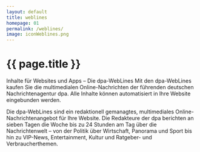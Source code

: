 ```yaml
---
layout: default
title: weblines
homepage: 01
permalink: /weblines/
image: iconWeblines.png
---
```


# {{ page.title }}

Inhalte für Websites und Apps – Die dpa-WebLines
Mit den dpa-WebLines kaufen Sie die multimedialen Online-Nachrichten der führenden deutschen Nachrichtenagentur dpa. Alle Inhalte können automatisiert in Ihre Website eingebunden werden.

Die dpa-WebLines sind ein redaktionell gemanagtes, multimediales Online-Nachrichtenangebot für Ihre Website. Die Redakteure der dpa berichten an sieben Tagen die Woche bis zu 24 Stunden am Tag über die Nachrichtenwelt – von der Politik über Wirtschaft, Panorama und Sport bis hin zu VIP-News, Entertainment, Kultur und Ratgeber- und Verbraucherthemen.
